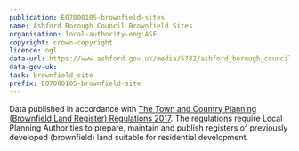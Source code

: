 ```yaml
---
publication: E07000105-brownfield-sites
name: Ashford Borough Council Brownfield Sites
organisation: local-authority-eng:ASF
copyright: crown-copyright
licence: ogl
data-url: https://www.ashford.gov.uk/media/5782/ashford_borough_council_brownfield_register-26-02-18.csv
data-gov-uk: 
task: brownfield_site
prefix: E07000105-brownfield-site
---
```


Data published in accordance with [The Town and Country Planning (Brownfield Land Register) Regulations 2017](http://www.legislation.gov.uk/uksi/2017/403/contents/made).
The regulations require Local Planning Authorities to prepare, maintain and publish registers of previously developed (brownfield) land suitable for residential development.

